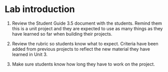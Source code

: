 # Lab introduction

1. Review the Student Guide 3.5 document with the students. Remind them this is a unit project and they are expected to use as many things as they have learned so far when building their projects.
1. Review the rubric so students know what to expect. Criteria have been added from previous projects to reflect the new material they have learned in Unit 3.
   
1. Make sure students know how long they have to work on the project.
